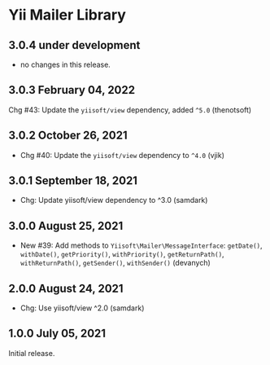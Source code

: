 # Yii Mailer Library

## 3.0.4 under development

- no changes in this release.


## 3.0.3 February 04, 2022

Chg #43: Update the `yiisoft/view` dependency, added `^5.0` (thenotsoft)

## 3.0.2 October 26, 2021

- Chg #40: Update the `yiisoft/view` dependency to `^4.0` (vjik)

## 3.0.1 September 18, 2021

- Chg: Update yiisoft/view dependency to ^3.0 (samdark)

## 3.0.0 August 25, 2021

- New #39: Add methods to `Yiisoft\Mailer\MessageInterface`: `getDate()`, `withDate()`, `getPriority()`,
  `withPriority()`, `getReturnPath()`, `withReturnPath()`, `getSender()`, `withSender()` (devanych)

## 2.0.0 August 24, 2021

- Chg: Use yiisoft/view ^2.0 (samdark)

## 1.0.0 July 05, 2021

Initial release.
